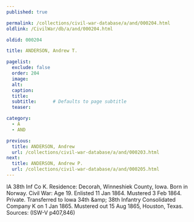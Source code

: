 ```yaml
---
published: true

permalink: /collections/civil-war-database/a/and/000204.html
oldlink: /CivilWar/db/a/and/000204.html

oldid: 000204

title: ANDERSON, Andrew T.

pagelist:
  exclude: false
  order: 204
  image: 
  alt:
  caption:
  title:
  subtitle:      # Defaults to page subtitle
  teaser:

category: 
  - A 
  - AND

previous:
  title: ANDERSON, Andrew
  url: /collections/civil-war-database/a/and/000203.html  
next:
  title: ANDERSON, Andrew P.
  url: /collections/civil-war-database/a/and/000205.html   
---
```

IA 38th Inf Co K. Residence: Decorah, Winneshiek County, Iowa. Born in Norway. Civil War: Age 19. Enlisted 11 Jan 1864. Mustered 3 Feb 1864. Private. Transferred to Iowa 34th &amp;amp; 38th Infantry Consolidated Company K on 1 Jan 1865. Mustered out 15 Aug 1865, Houston, Texas. Sources: (ISW-V p407,846)